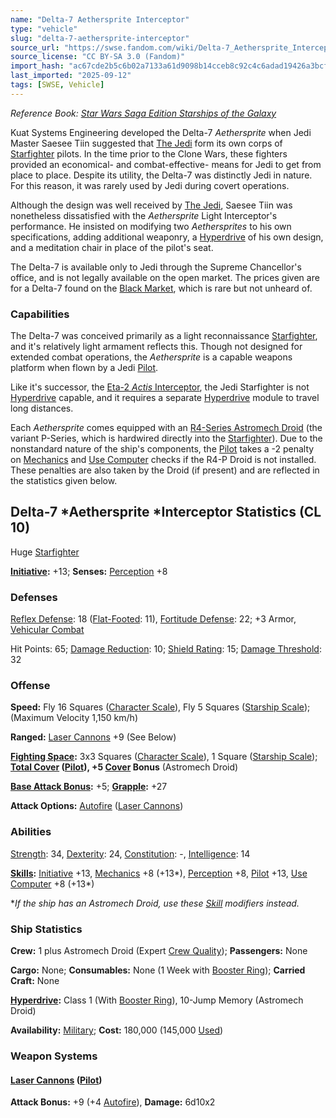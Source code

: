 ```yaml
---
name: "Delta-7 Aethersprite Interceptor"
type: "vehicle"
slug: "delta-7-aethersprite-interceptor"
source_url: "https://swse.fandom.com/wiki/Delta-7_Aethersprite_Interceptor"
source_license: "CC BY-SA 3.0 (Fandom)"
import_hash: "ac67cde2b5c6b02a7133a61d9098b14cceb8c92c4c6adad19426a3bcfe22fad6"
last_imported: "2025-09-12"
tags: [SWSE, Vehicle]
---
```

*Reference Book: [Star Wars Saga Edition Starships of the Galaxy](https://swse.fandom.com/wiki/Star_Wars_Saga_Edition_Starships_of_the_Galaxy)*

Kuat Systems Engineering developed the Delta-7 *Aethersprite* when Jedi Master Saesee Tiin suggested that [The Jedi](https://swse.fandom.com/wiki/The_Jedi) form its own corps of [Starfighter](https://swse.fandom.com/wiki/Starfighter) pilots. In the time prior to the Clone Wars, these fighters provided an economical- and combat-effective- means for Jedi to get from place to place. Despite its utility, the Delta-7 was distinctly Jedi in nature. For this reason, it was rarely used by Jedi during covert operations.

Although the design was well received by [The Jedi](https://swse.fandom.com/wiki/The_Jedi), Saesee Tiin was nonetheless dissatisfied with the *Aethersprite* Light Interceptor's performance. He insisted on modifying two *Aethersprites* to his own specifications, adding additional weaponry, a [Hyperdrive](https://swse.fandom.com/wiki/Hyperdrive) of his own design, and a meditation chair in place of the pilot's seat.

The Delta-7 is available only to Jedi through the Supreme Chancellor's office, and is not legally available on the open market. The prices given are for a Delta-7 found on the [Black Market](https://swse.fandom.com/wiki/Black_Market), which is rare but not unheard of.

### Capabilities
The Delta-7 was conceived primarily as a light reconnaissance [Starfighter](https://swse.fandom.com/wiki/Starfighter), and it's relatively light armament reflects this. Though not designed for extended combat operations, the *Aethersprite* is a capable weapons platform when flown by a Jedi [Pilot](https://swse.fandom.com/wiki/Pilot_(Vehicle_Combat)).

Like it's successor, the [Eta-2 *Actis* Interceptor](https://swse.fandom.com/wiki/Eta-2_Actis_Interceptor), the Jedi Starfighter is not [Hyperdrive](https://swse.fandom.com/wiki/Hyperdrive) capable, and it requires a separate [Hyperdrive](https://swse.fandom.com/wiki/Hyperdrive) module to travel long distances.

Each *Aethersprite* comes equipped with an [R4-Series Astromech Droid](https://swse.fandom.com/wiki/R4-Series_Astromech_Droid) (the variant P-Series, which is hardwired directly into the [Starfighter](https://swse.fandom.com/wiki/Starfighter)). Due to the nonstandard nature of the ship's components, the [Pilot](https://swse.fandom.com/wiki/Pilot_(Vehicle_Combat)) takes a -2 penalty on [Mechanics](https://swse.fandom.com/wiki/Mechanics) and [Use Computer](https://swse.fandom.com/wiki/Use_Computer) checks if the R4-P Droid is not installed. These penalties are also taken by the Droid (if present) and are reflected in the statistics given below.

## Delta-7 *Aethersprite *Interceptor Statistics (CL 10)
Huge [Starfighter](https://swse.fandom.com/wiki/Starfighter)

**[Initiative](https://swse.fandom.com/wiki/Initiative):** +13; **Senses:** [Perception](https://swse.fandom.com/wiki/Perception) +8
### Defenses
[Reflex Defense](https://swse.fandom.com/wiki/Reflex_Defense_(Vehicles)): 18 ([Flat-Footed](https://swse.fandom.com/wiki/Flat-Footed): 11), [Fortitude Defense](https://swse.fandom.com/wiki/Fortitude_Defense_(Vehicles)): 22; +3 Armor, [Vehicular Combat](https://swse.fandom.com/wiki/Vehicular_Combat)

Hit Points: 65; [Damage Reduction](https://swse.fandom.com/wiki/Damage_Reduction): 10; [Shield Rating](https://swse.fandom.com/wiki/Shield_Rating): 15; [Damage Threshold](https://swse.fandom.com/wiki/Damage_Threshold_(Vehicles)): 32
### Offense
**Speed:** Fly 16 Squares ([Character Scale](https://swse.fandom.com/wiki/Character_Scale)), Fly 5 Squares ([Starship Scale](https://swse.fandom.com/wiki/Starship_Scale)); (Maximum Velocity 1,150 km/h)

**Ranged:** [Laser Cannons](https://swse.fandom.com/wiki/Laser_Cannons) +9 (See Below)

**[Fighting Space](https://swse.fandom.com/wiki/Fighting_Space):** 3x3 Squares ([Character Scale](https://swse.fandom.com/wiki/Character_Scale)), 1 Square ([Starship Scale](https://swse.fandom.com/wiki/Starship_Scale)); **[Total Cover](https://swse.fandom.com/wiki/Total_Cover) **([Pilot](https://swse.fandom.com/wiki/Pilot_(Vehicle_Combat))), +5 [**Cover**](https://swse.fandom.com/wiki/Cover)** Bonus** (Astromech Droid)

**[Base Attack Bonus](https://swse.fandom.com/wiki/Base_Attack_Bonus):** +5; **[Grapple](https://swse.fandom.com/wiki/Grapple):** +27

**Attack Options:** [Autofire](https://swse.fandom.com/wiki/Autofire_(Vehicle_Combat)) ([Laser Cannons](https://swse.fandom.com/wiki/Laser_Cannons))
### Abilities
[Strength](https://swse.fandom.com/wiki/Strength): 34, [Dexterity](https://swse.fandom.com/wiki/Dexterity): 24, [Constitution](https://swse.fandom.com/wiki/Constitution): -, [Intelligence](https://swse.fandom.com/wiki/Intelligence): 14

**[Skills](https://swse.fandom.com/wiki/Skills):** [Initiative](https://swse.fandom.com/wiki/Initiative) +13, [Mechanics](https://swse.fandom.com/wiki/Mechanics) +8 (+13*), [Perception](https://swse.fandom.com/wiki/Perception) +8, [Pilot](https://swse.fandom.com/wiki/Pilot) +13, [Use Computer](https://swse.fandom.com/wiki/Use_Computer) +8 (+13*)

**If the ship has an Astromech Droid, use these [Skill](https://swse.fandom.com/wiki/Skill) modifiers instead.*
### Ship Statistics
**Crew:** 1 plus Astromech Droid (Expert [Crew Quality](https://swse.fandom.com/wiki/Crew_Quality)); **Passengers:** None

**Cargo:** None; **Consumables:** None (1 Week with [Booster Ring](https://swse.fandom.com/wiki/Booster_Ring)); **Carried Craft:** None

**[Hyperdrive](https://swse.fandom.com/wiki/Hyperdrive):** Class 1 (With [Booster Ring](https://swse.fandom.com/wiki/Booster_Ring)), 10-Jump Memory (Astromech Droid)

**Availability:** [Military](https://swse.fandom.com/wiki/Military); **Cost:** 180,000 (145,000 [Used](https://swse.fandom.com/wiki/Used))
### Weapon Systems

#### **[Laser Cannons](https://swse.fandom.com/wiki/Laser_Cannons) ([Pilot](https://swse.fandom.com/wiki/Pilot_(Vehicle_Combat)))**
**Attack Bonus:** +9 (+4 [Autofire](https://swse.fandom.com/wiki/Autofire_(Vehicle_Combat))), **Damage:** 6d10x2